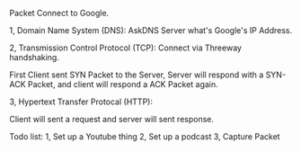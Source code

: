 Packet Connect to Google.

1, Domain Name System (DNS): AskDNS Server what's Google's IP Address.

2, Transmission Control Protocol (TCP): Connect via Threeway handshaking.

First Client sent SYN Packet to the Server, Server will respond with a SYN-ACK Packet, and client will respond a ACK Packet again.

3, Hypertext Transfer Protocal (HTTP): 

Client will sent a request and server will sent response.


Todo list: 1, Set up a Youtube thing
           2, Set up a podcast
           3, Capture Packet
